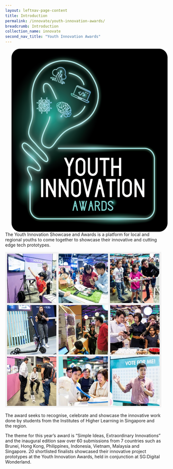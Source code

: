 ```yaml
---
layout: leftnav-page-content
title: Introduction
permalink: /innovate/youth-innovation-awards/
breadcrumb: Introduction
collection_name: innovate
second_nav_title: "Youth Innovation Awards"
---
```


<p><img src="/images/innovate/yia/YIAlogo_190508_YIA.png" alt="1" style="float:left;width:532px;height:591px;" hspace="20"></p>

The Youth Innovation Showcase and Awards is a platform for local and regional youths to come together to showcase their innovative and cutting edge tech prototypes. 

![2](/images/innovate/yia/yiacollage.png)

The award seeks to recognise, celebrate and showcase the innovative work done by students from the Institutes of Higher Learning in Singapore and the region.

The theme for this year’s award is “Simple Ideas, Extraordinary Innovations” and the inaugural edition saw over 60 submissions from 7 countries such as Brunei, Hong Kong, Philippines, Indonesia, Vietnam, Malaysia and Singapore. 20 shortlisted finalists showcased their innovative project prototypes at the Youth Innovation Awards, held in conjunction at SG:Digital Wonderland.
